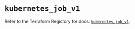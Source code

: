 # `kubernetes_job_v1`

Refer to the Terraform Registory for docs: [`kubernetes_job_v1`](https://registry.terraform.io/providers/hashicorp/kubernetes/2.23.0/docs/resources/job_v1).
